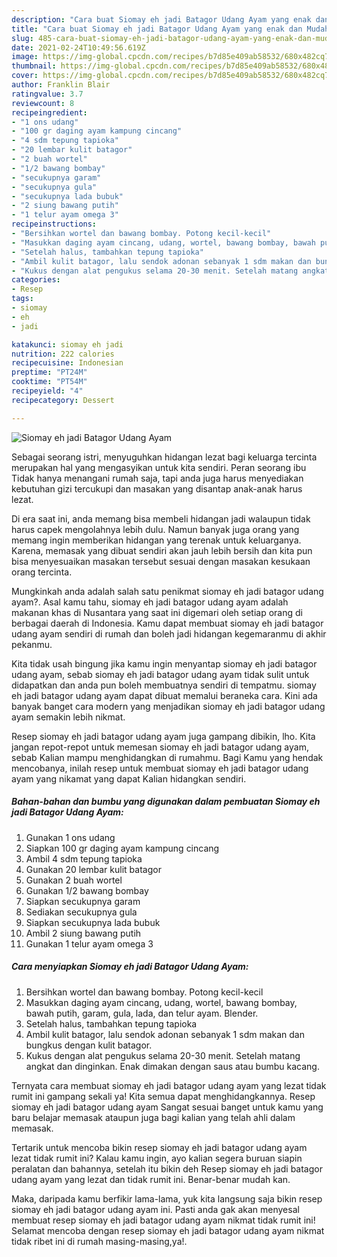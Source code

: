 ```yaml
---
description: "Cara buat Siomay eh jadi Batagor Udang Ayam yang enak dan Mudah Dibuat"
title: "Cara buat Siomay eh jadi Batagor Udang Ayam yang enak dan Mudah Dibuat"
slug: 485-cara-buat-siomay-eh-jadi-batagor-udang-ayam-yang-enak-dan-mudah-dibuat
date: 2021-02-24T10:49:56.619Z
image: https://img-global.cpcdn.com/recipes/b7d85e409ab58532/680x482cq70/siomay-eh-jadi-batagor-udang-ayam-foto-resep-utama.jpg
thumbnail: https://img-global.cpcdn.com/recipes/b7d85e409ab58532/680x482cq70/siomay-eh-jadi-batagor-udang-ayam-foto-resep-utama.jpg
cover: https://img-global.cpcdn.com/recipes/b7d85e409ab58532/680x482cq70/siomay-eh-jadi-batagor-udang-ayam-foto-resep-utama.jpg
author: Franklin Blair
ratingvalue: 3.7
reviewcount: 8
recipeingredient:
- "1 ons udang"
- "100 gr daging ayam kampung cincang"
- "4 sdm tepung tapioka"
- "20 lembar kulit batagor"
- "2 buah wortel"
- "1/2 bawang bombay"
- "secukupnya garam"
- "secukupnya gula"
- "secukupnya lada bubuk"
- "2 siung bawang putih"
- "1 telur ayam omega 3"
recipeinstructions:
- "Bersihkan wortel dan bawang bombay. Potong kecil-kecil"
- "Masukkan daging ayam cincang, udang, wortel, bawang bombay, bawah putih, garam, gula, lada, dan telur ayam. Blender."
- "Setelah halus, tambahkan tepung tapioka"
- "Ambil kulit batagor, lalu sendok adonan sebanyak 1 sdm makan dan bungkus dengan kulit batagor."
- "Kukus dengan alat pengukus selama 20-30 menit. Setelah matang angkat dan dinginkan. Enak dimakan dengan saus atau bumbu kacang."
categories:
- Resep
tags:
- siomay
- eh
- jadi

katakunci: siomay eh jadi 
nutrition: 222 calories
recipecuisine: Indonesian
preptime: "PT24M"
cooktime: "PT54M"
recipeyield: "4"
recipecategory: Dessert

---
```



![Siomay eh jadi Batagor Udang Ayam](https://img-global.cpcdn.com/recipes/b7d85e409ab58532/680x482cq70/siomay-eh-jadi-batagor-udang-ayam-foto-resep-utama.jpg)

Sebagai seorang istri, menyuguhkan hidangan lezat bagi keluarga tercinta merupakan hal yang mengasyikan untuk kita sendiri. Peran seorang ibu Tidak hanya menangani rumah saja, tapi anda juga harus menyediakan kebutuhan gizi tercukupi dan masakan yang disantap anak-anak harus lezat.

Di era  saat ini, anda memang bisa membeli hidangan jadi walaupun tidak harus capek mengolahnya lebih dulu. Namun banyak juga orang yang memang ingin memberikan hidangan yang terenak untuk keluarganya. Karena, memasak yang dibuat sendiri akan jauh lebih bersih dan kita pun bisa menyesuaikan masakan tersebut sesuai dengan masakan kesukaan orang tercinta. 



Mungkinkah anda adalah salah satu penikmat siomay eh jadi batagor udang ayam?. Asal kamu tahu, siomay eh jadi batagor udang ayam adalah makanan khas di Nusantara yang saat ini digemari oleh setiap orang di berbagai daerah di Indonesia. Kamu dapat membuat siomay eh jadi batagor udang ayam sendiri di rumah dan boleh jadi hidangan kegemaranmu di akhir pekanmu.

Kita tidak usah bingung jika kamu ingin menyantap siomay eh jadi batagor udang ayam, sebab siomay eh jadi batagor udang ayam tidak sulit untuk didapatkan dan anda pun boleh membuatnya sendiri di tempatmu. siomay eh jadi batagor udang ayam dapat dibuat memalui beraneka cara. Kini ada banyak banget cara modern yang menjadikan siomay eh jadi batagor udang ayam semakin lebih nikmat.

Resep siomay eh jadi batagor udang ayam juga gampang dibikin, lho. Kita jangan repot-repot untuk memesan siomay eh jadi batagor udang ayam, sebab Kalian mampu menghidangkan di rumahmu. Bagi Kamu yang hendak mencobanya, inilah resep untuk membuat siomay eh jadi batagor udang ayam yang nikamat yang dapat Kalian hidangkan sendiri.

<!--inarticleads1-->

##### Bahan-bahan dan bumbu yang digunakan dalam pembuatan Siomay eh jadi Batagor Udang Ayam:

1. Gunakan 1 ons udang
1. Siapkan 100 gr daging ayam kampung cincang
1. Ambil 4 sdm tepung tapioka
1. Gunakan 20 lembar kulit batagor
1. Gunakan 2 buah wortel
1. Gunakan 1/2 bawang bombay
1. Siapkan secukupnya garam
1. Sediakan secukupnya gula
1. Siapkan secukupnya lada bubuk
1. Ambil 2 siung bawang putih
1. Gunakan 1 telur ayam omega 3




<!--inarticleads2-->

##### Cara menyiapkan Siomay eh jadi Batagor Udang Ayam:

1. Bersihkan wortel dan bawang bombay. Potong kecil-kecil
1. Masukkan daging ayam cincang, udang, wortel, bawang bombay, bawah putih, garam, gula, lada, dan telur ayam. Blender.
1. Setelah halus, tambahkan tepung tapioka
1. Ambil kulit batagor, lalu sendok adonan sebanyak 1 sdm makan dan bungkus dengan kulit batagor.
1. Kukus dengan alat pengukus selama 20-30 menit. Setelah matang angkat dan dinginkan. Enak dimakan dengan saus atau bumbu kacang.




Ternyata cara membuat siomay eh jadi batagor udang ayam yang lezat tidak rumit ini gampang sekali ya! Kita semua dapat menghidangkannya. Resep siomay eh jadi batagor udang ayam Sangat sesuai banget untuk kamu yang baru belajar memasak ataupun juga bagi kalian yang telah ahli dalam memasak.

Tertarik untuk mencoba bikin resep siomay eh jadi batagor udang ayam lezat tidak rumit ini? Kalau kamu ingin, ayo kalian segera buruan siapin peralatan dan bahannya, setelah itu bikin deh Resep siomay eh jadi batagor udang ayam yang lezat dan tidak rumit ini. Benar-benar mudah kan. 

Maka, daripada kamu berfikir lama-lama, yuk kita langsung saja bikin resep siomay eh jadi batagor udang ayam ini. Pasti anda gak akan menyesal membuat resep siomay eh jadi batagor udang ayam nikmat tidak rumit ini! Selamat mencoba dengan resep siomay eh jadi batagor udang ayam nikmat tidak ribet ini di rumah masing-masing,ya!.

